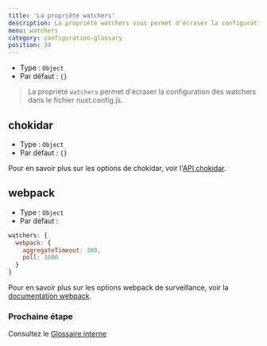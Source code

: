 ```yaml
---
title: 'La propriété watchers'
description: La propriété watchers vous permet d'écraser la configuration de watchers.
menu: watchers
category: configuration-glossary
position: 34
---
```


- Type : `Object`
- Par défaut : `{}`

> La propriété `watchers` permet d'écraser la configuration des watchers dans le fichier nuxt.config.js.

## chokidar

- Type : `Object`
- Par défaut : `{}`

Pour en savoir plus sur les options de chokidar, voir l'[API chokidar](https://github.com/paulmillr/chokidar#api).

## webpack

- Type : `Object`
- Par défaut :

```js
watchers: {
  webpack: {
    aggregateTimeout: 300,
    poll: 1000
  }
}
```

Pour en savoir plus sur les options webpack de surveillance, voir la [documentation webpack](https://webpack.js.org/configuration/watch/#watchoptions).

### Prochaine étape

<base-alert type="next">

Consultez le [Glossaire interne](/docs/2.x/internals-glossary/$nuxt)

</base-alert>
